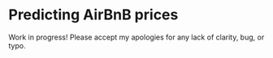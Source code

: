 # Predicting AirBnB prices
Work in progress! Please accept my apologies for any lack of clarity, bug, or typo.